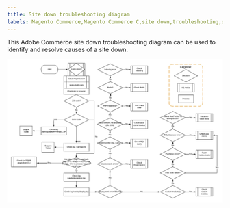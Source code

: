 ```yaml
---
title: Site down troubleshooting diagram
labels: Magento Commerce,Magento Commerce C,site down,troubleshooting,diagram,Adobe Commerce
---
```


This Adobe Commerce site down troubleshooting diagram can be used to identify and resolve causes of a site down.

![site down troubleshooting diagram image](assets/Updated_Site_Down_6.jpeg)
